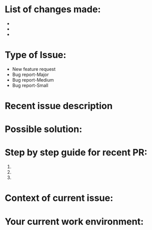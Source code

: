 # List of changes made: 

-
-
-


# Type of Issue:

* New feature request
* Bug report-Major
* Bug report-Medium
* Bug report-Small

# Recent issue description

# Possible solution:

# Step by step guide for recent PR:

1.
2. 
3.

# Context of current issue:

# Your current work environment:
